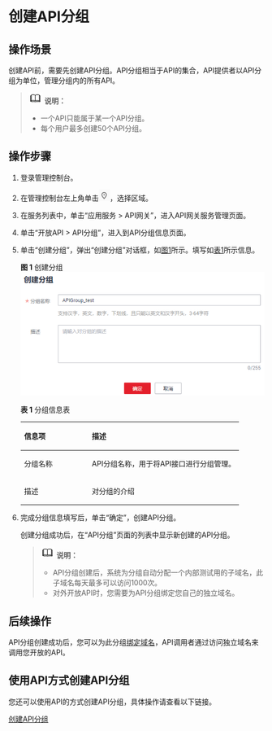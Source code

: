 # 创建API分组<a name="apig-zh-ug-180307015"></a>

## 操作场景<a name="apig-zh-ug-180307003_section1731012541118"></a>

创建API前，需要先创建API分组。API分组相当于API的集合，API提供者以API分组为单位，管理分组内的所有API。

>![](public_sys-resources/icon-note.gif) **说明：**   
>-   一个API只能属于某一个API分组。  
>-   每个用户最多创建50个API分组。  

## 操作步骤<a name="apig-zh-ug-180307003_section8731554122615"></a>

1.  登录管理控制台。
2.  在管理控制台左上角单击![](figures/icon-region.png)，选择区域。
3.  在服务列表中，单击“应用服务 \> API网关”，进入API网关服务管理页面。
4.  单击“开放API \> API分组”，进入到API分组信息页面。
5.  单击“创建分组”，弹出“创建分组”对话框，如[图1](#apig-zh-ug-180307003_fig149471128308)所示。填写如[表1](#apig-zh-ug-180307003_table195413315428)所示信息。

    **图 1**  创建分组<a name="apig-zh-ug-180307003_fig149471128308"></a>  
    ![](figures/创建分组.png "创建分组")

    **表 1**  分组信息表

    <a name="apig-zh-ug-180307003_table195413315428"></a>
    <table><thead align="left"><tr id="apig-zh-ug-180307003_row45523384220"><th class="cellrowborder" valign="top" width="31.03%" id="mcps1.2.3.1.1"><p id="apig-zh-ug-180307003_p65563314423"><a name="apig-zh-ug-180307003_p65563314423"></a><a name="apig-zh-ug-180307003_p65563314423"></a>信息项</p>
    </th>
    <th class="cellrowborder" valign="top" width="68.97%" id="mcps1.2.3.1.2"><p id="apig-zh-ug-180307003_p356183311427"><a name="apig-zh-ug-180307003_p356183311427"></a><a name="apig-zh-ug-180307003_p356183311427"></a>描述</p>
    </th>
    </tr>
    </thead>
    <tbody><tr id="apig-zh-ug-180307003_row1156183364219"><td class="cellrowborder" valign="top" width="31.03%" headers="mcps1.2.3.1.1 "><p id="apig-zh-ug-180307003_p105616333427"><a name="apig-zh-ug-180307003_p105616333427"></a><a name="apig-zh-ug-180307003_p105616333427"></a>分组名称</p>
    </td>
    <td class="cellrowborder" valign="top" width="68.97%" headers="mcps1.2.3.1.2 "><p id="apig-zh-ug-180307003_p1656123374219"><a name="apig-zh-ug-180307003_p1656123374219"></a><a name="apig-zh-ug-180307003_p1656123374219"></a>API分组名称，用于将API接口进行分组管理。</p>
    </td>
    </tr>
    <tr id="apig-zh-ug-180307003_row14879114316433"><td class="cellrowborder" valign="top" width="31.03%" headers="mcps1.2.3.1.1 "><p id="apig-zh-ug-180307003_p12880154304320"><a name="apig-zh-ug-180307003_p12880154304320"></a><a name="apig-zh-ug-180307003_p12880154304320"></a>描述</p>
    </td>
    <td class="cellrowborder" valign="top" width="68.97%" headers="mcps1.2.3.1.2 "><p id="apig-zh-ug-180307003_p48801043134312"><a name="apig-zh-ug-180307003_p48801043134312"></a><a name="apig-zh-ug-180307003_p48801043134312"></a>对分组的介绍</p>
    </td>
    </tr>
    </tbody>
    </table>

6.  完成分组信息填写后，单击“确定”，创建API分组。

    创建分组成功后，在“API分组”页面的列表中显示新创建的API分组。

    >![](public_sys-resources/icon-note.gif) **说明：**   
    >-   API分组创建后，系统为分组自动分配一个内部测试用的子域名，此子域名每天最多可以访问1000次。  
    >-   对外开放API时，您需要为API分组绑定您自己的独立域名。  


## 后续操作<a name="apig-zh-ug-180307003_section12967127112416"></a>

API分组创建成功后，您可以为此分组[绑定域名](绑定域名.md)，API调用者通过访问独立域名来调用您开放的API。

## 使用API方式创建API分组<a name="apig-zh-ug-180307003_section7546754133419"></a>

您还可以使用API的方式创建API分组，具体操作请查看以下链接。

[创建API分组](https://support.huaweicloud.com/api-apig/apig-zh-api-180713016.html)

